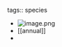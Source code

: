 tags:: species

- ![image.png](https://peach-geographical-bat-397.mypinata.cloud/ipfs/QmRNXGDfphnvfpqwKK4RbXJYcJib9RA1Aewjzqzxmc7H2R)
- [[annual]]
-